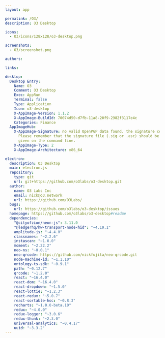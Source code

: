 ```yaml
---
layout: app

permalink: /O3/
description: O3 Desktop

icons:
  - O3/icons/128x128/o3-desktop.png

screenshots:
  - O3/screenshot.png

authors:

links:

desktop:
  Desktop Entry:
    Name: O3
    Comment: O3 Desktop
    Exec: AppRun
    Terminal: false
    Type: Application
    Icon: o3-desktop
    X-AppImage-Version: 1.1.2
    X-AppImage-BuildId: 70074d50-d7fb-11a8-20f9-2982f3117e4c
    Categories: Finance
  AppImageHub:
    X-AppImage-Signature: no valid OpenPGP data found. the signature could not be verified.
      Please remember that the signature file (.sig or .asc) should be the first file
      given on the command line.
    X-AppImage-Type: 2
    X-AppImage-Architecture: x86_64

electron:
  description: O3 Desktop
  main: electron.js
  repository:
    type: git
    url: git+https://github.com/o3labs/o3-desktop.git
  author:
    name: O3 Labs Inc
    email: nick@o3.network
    url: https://github.com/O3Labs/
  bugs:
    url: https://github.com/o3labs/o3-desktop/issues
  homepage: https://github.com/o3labs/o3-desktop#readme
  dependencies:
    "@cityofzion/neon-js": 3.11.0
    "@ledgerhq/hw-transport-node-hid": "~4.19.1"
    amplitude-js: "~4.4.0"
    classnames: "~2.2.6"
    instascan: "~1.0.0"
    moment: "~2.22.2"
    neo-ns: "~0.0.1"
    neo-qrcode: https://github.com/nickfujita/neo-qrcode.git
    node-machine-id: "~1.1.10"
    ontology-ts-sdk: "~0.9.1"
    path: "~0.12.7"
    qrcode: "~1.2.0"
    react: "~16.4.0"
    react-dom: "~16.4.0"
    react-dropdown: "~1.5.0"
    react-lottie: "~1.2.3"
    react-redux: "~5.0.7"
    react-sortable-hoc: "~0.8.3"
    recharts: "~1.0.0-beta.10"
    redux: "~4.0.0"
    redux-logger: "~3.0.6"
    redux-thunk: "~2.3.0"
    universal-analytics: "~0.4.17"
    uuid: "~3.3.2"
---
```

